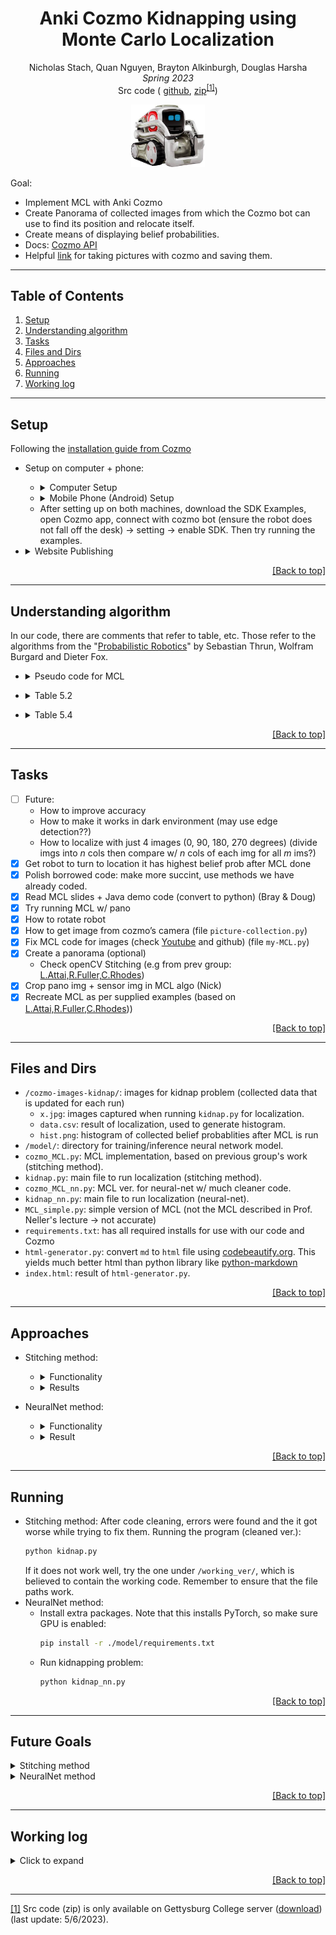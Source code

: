 <h1 align="center" id="top-page">Anki Cozmo Kidnapping using Monte Carlo Localization</h1>

<p align="center">
Nicholas Stach, Quan Nguyen, Brayton Alkinburgh, Douglas Harsha
<br>
<i>Spring 2023</i>
<br>
Src code ( <a href="https://github.com/QuanHNguyen232/MonteCosmoLocalization" target="_self">github</a>, <a href="https://www.youtube.com/watch?v=xvFZjo5PgG0" target="_self">zip</a><sup><a id="footnote-zipfile-ref" href="#footnote-zipfile">[1]</a></sup>)
<br>
<p align="center"><img src="readme-assets/cozmo-robot.jpg" width="" height="100"/></p>
</p>

Goal:
* Implement MCL with Anki Cozmo
* Create Panorama of collected images from which the Cozmo bot can use to find its position and relocate itself.
* Create means of displaying belief probabilities.
* Docs: [Cozmo API](https://data.bit-bots.de/cozmo_sdk_doc/cozmosdk.anki.com/docs/api.html)
* Helpful [link](https://github.com/nheidloff/visual-recognition-for-cozmo-with-tensorflow/blob/master/1-take-pictures/take-pictures.py) for taking pictures with cozmo and saving them.


---
## Table of Contents
1. [Setup](#setup)
1. [Understanding algorithm](#understanding-algorithm)
1. [Tasks](#tasks)
1. [Files and Dirs](#files-and-dirs)
1. [Approaches](#approaches)
1. [Running](#running)
1. [Working log](#working-log)

---

## Setup

Following the [installation guide from Cozmo](http://cozmosdk.anki.com/docs/initial.html)

* Setup on computer + phone:
   * <details><summary>Computer Setup</summary>

      1. Follow the [Initial setup](http://cozmosdk.anki.com/docs/initial.html):
         * Install Anki Cozmo SDK
         * SDK Example Programs: download and extract to any directory
      1. Install [Android Debug Bridge](http://cozmosdk.anki.com/docs/adb.html#adb), follow that to [Final installation](http://cozmosdk.anki.com/docs/adb.html#final-install).
      1. Setup environment (recommend using Anaconda): Python 3.8 + required packages in requirements.txt:
         * Create environment:
            ```bash
            conda create -n envname python=3.8
            ```
         * Activate environment:
            ```bash
            conda activate envname
            ```
         * Install all required packages:
            ```bash
            pip install -r requirements.txt
            ```
      </details>
      
   * <details><summary>Mobile Phone (Android) Setup</summary>
   
      1.	Install official Cozmo app on phone ([Android](https://play.google.com/store/apps/details?id=com.digitaldreamlabs.cozmo2&hl=en_US&gl=US)/[iOS](https://apps.apple.com/us/app/cozmo/id1154282030))
      1.	Enable USB debugging on your device. This step may vary based on your phone, so check the [android instruction](https://developer.android.com/studio/debug/dev-options) if needed.
      1. Those steps are required everytime working on project:
         i.	Connect USB cable from phone to computer
         1. Run `adb devices` on CommandPrompt on computer to check and authorize your phone. (unil it appears "device" instead of "unauthorized")
         1.	Open Cozmo app and turn Cozmo bot on 
         1.	Connect to Cozmo bot’s wifi network.
         1.	Enable SDK on Cozmo app
   </details>

   * After setting up on both machines, download the SDK Examples, open Cozmo app, connect with cozmo bot (ensure the robot does not fall off the desk) -> setting -> enable SDK. Then try running the examples.

* <details><summary>Website Publishing</summary>

   1. Generate html file:
      * Find your Chrome's download folder in your local machine. It will be asked in your terminal.
      * Run the generator:
         ```bash
         python html-generator.py
         ```

   1. Upload html file and assets (if any) to `/public_html/` folder on lab machine at Gettysburg College.
      ```bash
      chmod -R 755 ~/public_html/folder_to_publish
      chmod -R 755 .
      ```
   </details>

<p align="right"><a href="#top-page">[Back to top]</a></p>

---

## Understanding algorithm

In our code, there are comments that refer to table, etc. Those refer to the algorithms from the "[Probabilistic Robotics](http://robots.stanford.edu/probabilistic-robotics/)" by Sebastian Thrun, Wolfram Burgard and Dieter Fox.

* <details><summary>Pseudo code for MCL</summary>
   <p align="center"><img src="readme-assets/mcl-algo.png" width="" height="400"/></p>
</details>

* <details><summary>Table 5.2</summary>
   <p align="center"><img src="readme-assets/mcl-table-5_2.png" width="" height="350"/></p>
</details>

* <details><summary>Table 5.4</summary>
   <p align="center"><img src="readme-assets/mcl-table-5_4.png" width="" height="350"/></p>

   The formula above, however, is a bit different from the one from Prof. Neller's lecture:

   <p align="center"><img src="readme-assets/mcl-table-5_4-prof-neller.png" width="" height="350"/></p>
</details>




<p align="right"><a href="#top-page">[Back to top]</a></p>

---

## Tasks
* [ ] Future:
   * How to improve accuracy
   * How to make it works in dark environment (may use edge detection??)
   * How to localize with just 4 images (0, 90, 180, 270 degrees) (divide imgs into $n$ cols then compare w/ $n$ cols of each img for all $m$ ims?)
* [X] Get robot to turn to location it has highest belief prob after MCL done
* [X] Polish borrowed code: make more succint, use methods we have already coded.  
* [X] Read MCL slides + Java demo code (convert to python) (Bray & Doug)
* [X] Try running MCL w/ pano
* [X] How to rotate robot
* [X] How to get image from cozmo’s camera (file `picture-collection.py`)
* [X] Fix MCL code for images (check [Youtube](https://www.youtube.com/watch?v=JhkxtSn9eo8) and github) (file `my-MCL.py`)
* [X] Create a panorama (optional)
   * Check openCV Stitching (e.g from prev group: [L.Attai,R.Fuller,C.Rhodes](http://cs.gettysburg.edu/~tneller/archive/cs371/cozmo/22sp/fuller/Stitching.py))
* [X] Crop pano img + sensor img in MCL algo (Nick)
* [X] Recreate MCL as per supplied examples (based on [L.Attai,R.Fuller,C.Rhodes](http://cs.gettysburg.edu/~tneller/archive/cs371/cozmo/22sp/fuller/MCLocalize.py)))

<p align="right"><a href="#top-page">[Back to top]</a></p>

---
## Files and Dirs
* `/cozmo-images-kidnap/`: images for kidnap problem (collected data that is updated for each run)
   * `x.jpg`: images captured when running `kidnap.py` for localization.
   * `data.csv`: result of localization, used to generate histogram.
   * `hist.png`: histogram of collected belief probablities after MCL is run
* `/model/`: directory for training/inference neural network model.
* `cozmo_MCL.py`: MCL implementation, based on previous group's work (stitching method).
* `kidnap.py`: main file to run localization (stitching method).
* `cozmo_MCL_nn.py`: MCL ver. for neural-net w/ much cleaner code.
* `kidnap_nn.py`: main file to run localization (neural-net).
* `MCL_simple.py`: simple version of MCL (not the MCL described in Prof. Neller's lecture -> not accurate)
* `requirements.txt`: has all required installs for use with our code and Cozmo
* `html-generator.py`: convert `md` to `html` file using [codebeautify.org](https://codebeautify.org/markdown-to-html). This yields much better html than python library like [python-markdown](https://python-markdown.github.io/)
* `index.html`: result of `html-generator.py`.

<p align="right"><a href="#top-page">[Back to top]</a></p>

---

## Approaches

* Stitching method:
   * <details><summary>Functionality</summary>

      Our Cozmo MCL was able to localize with reasonable accuracy in some environments (in cases where the Stitching works well). Locations with repetative patterns or extreme amounts of light greatly reduced accuracy of the localization. 

      Our group was able to improve upon a past group's MCL and make it give Cozmo a command to turn to home accordingly toward from its most believed location. Our group also created a histogram with clustered probablities and implemented the highest belief into the MCL to serve as the location to turn to.

      </details>

   * <details><summary>Results</summary>

      Building off of the work of Leah Attai, Casey Rhodes, and Rachel Fuller, as well as examples provided by Mohammad Altaleb, we were able to construct a Monte Carlo Localization System that successfully localized the Anki Cozmo robot in some environments. Our system centered around a set of 30 photos taken 12 degrees apart to form a panorama. The panorama mapped the 360 degree area around the robot prior to its "kidnapping." By rotating the robot an arbitrary number of degrees, we then "kidnapped" the robot. The robot would then take a single picture, and we performed a set of pixel-matching operations to determine which section of the panorama most likely corresponded with the robot's kidnapped heading. We would repeat this process ten times, rotating the robot slighty each time to collect varied data and increase the accuracy of our final identification. Thus having localized, we turned the robot to turn towards its initial "home" position, represented as the starting point of the panorama, reversing the kidnapping.

      Our system's performance was generally dependent upon the success of two functions. Firstly, in order to create the panorama it was necessary to stitch together the 30 initial photos. Our stitching function, based on an example from OpenCV, struggled in certain environments that reduced the distinctions between certain photos. Too much or too little light, or a lack of identifiable landmarks would stymie the algorithm, and thus produce a low-confidence panorama that induced difficulties in our localization attempts. Secondly, out pixel-matching comparison algorithm would struggle from much the same issues, running into situations were a large area of the panorama (such as a white wall) appeared as candidates for localizations. This issue was likely the cause of several failed tests where the Cozmo robot localized close but not exactly to its home position, within 20 degrees or so.

      The following table shows examples of test images taken in sequence that were and were not conducive to panorama-based localization. The top two, taken in the CS Lounge, are visually distinct with enough "landmarks" such as the striped couch, trash can, person, and chair to allow our algorithm to successfully localize. The bottom two, taken next to the CS Lounge printer, are too similar for the algorithm to extract any meaningful data -- localizations in this area appeared to be little more than guesses.

      <table align="center"> 
            <tr>
            <td><img src="readme-assets/62.jpg"></td>
            <td><img src="readme-assets/63.jpg"></td>
            </tr>
            <tr>
            <td><img src="readme-assets/25.jpg"></td>
            <td><img src="readme-assets/26.jpg"></td>
            </tr>
         </table>

      This Histogram shows the results of one test of our localization system. The X-Axis is the width of the panorama corresponding to the 360 degree area in pixels, the Y-Axis the total probabilistic likelihood that the Cozmo is facing that area of the panorama. Blue lines represent the Cozmo's confidence in its location before localization, orange represents its confidence after localization. The point with the highest probability, here just after pixel 1400, was selected as the kidnapped location.

      <p align="center">
      <img src="readme-assets/hist.png" width="" height="400"/>
      </p>

   </details>

* NeuralNet method:
   * <details><summary>Functionality</summary>

      Theoretically, this approach works well when we tested on Google Colab. The advantage of this method is that it compares the images based on the similarity, which should be more accurate than compare pixel-by-pixel like in stitching method.

      In MCL function for this approach, the return degree for Cozmo bot after determining current position is not yet verified.

   </details>

   * <details><summary>Result</summary>
      N/A
   </details>

<p align="right"><a href="#top-page">[Back to top]</a></p>

---

## Running
* Stitching method: After code cleaning, errors were found and the it got worse while trying to fix them. Running the program (cleaned ver.):
   ```bash
   python kidnap.py
   ```
   If it does not work well, try the one under `/working_ver/`, which is believed to contain the working code. Remember to ensure that the file paths work.
* NeuralNet method:
   * Install extra packages. Note that this installs PyTorch, so make sure GPU is enabled:
      ```bash
      pip install -r ./model/requirements.txt
      ```
   * Run kidnapping problem:
      ```bash
      python kidnap_nn.py
      ```
<p align="right"><a href="#top-page">[Back to top]</a></p>

---

## Future Goals

<details><summary>Stitching method</summary>

   The stitching algorithm used in this project would sometimes struggle with environments with few landmarks or excess/lack of light, thus not stitching all images together (issue from OpenCV). This would create a panorama that was not a true 360 degree view. Future groups could attempt a different stitching algorithm or attempt to build a world map in a different way. Our group recommendation is to avoid the use of a panorama (stitched from images) all together, as it proved too brittle for varied environments and was never as accurate as we had wanted. Other groups in this semester reported similar negative findings on the use of a panorama as well.

   Future groups could also rework our MCL to where Cozmo does not stop localizing until a certain belief probability/number of predictions for a location is reached. Our current implementation only rotates 10 times to localize before committing to the final belief probabilities.

   Our group's localization also relied on a program to randomly determine a kidnap location and then would automatically run MCL to localize. Future groups could have Cozmo map it's environment, then be in a state where it tries localize if it believes it is not at "home."

   </details>

<details><summary>NeuralNet method</summary>

   We would love to hear results from those groups that want to continue our work. Here are some suggestions to try:
   * Try from the most basic step: take 72 images (rotate 5 degrees/each image) and run the algorithm to check the accuracy (check both *estimated position* and *angle to rotate*).
   * Try with less images, can be 30, 20, 8 images. The less number of images, the more you have to do to justify to rotate robot back to the original position. I suggest smaller steps:
      1. Use our model to determine the closest image to the original position
      1. Use sliding window on that image (and adjacent left, right images) to determine the exact position (like [Ben Durham's](http://cs.gettysburg.edu/~durhbe01/cozmo/)).
   * Try with different light levels.
   * Keep fine-tuned model to achieve better representative vector.
   </details>

<p align="right"><a href="#top-page">[Back to top]</a></p>

---

## Working log
<details>
<summary>Click to expand</summary>

| Data/Time | Activity | Member |
| :--- | :--- | ---: |
| 3/17: 1:00-2:00pm | Setup Project | Brayton & Nick |
| 3/23: 4:15-5:15pm | Setup Project & Doc of steps | Doug & Nick |
| 3/24: 1:00-5:00pm | Connect to Cozmo, implement basic MCL & pic collection | Doug, Quan & Nick |
| 3/29: 2:00-5:00pm | MCL, refine code for pic collection | Doug, Quan & Nick |
| 3/31: 2:00-4:45pm | Done take1Pic, kidnap | Doug, Quan & Nick |
| 3/31: 5:15-6:30pm | Modify and fix bug in MCL | Quan |
| 4/1: 1:00-1:50am | Add MSE+Cos_Similar, try MCL, bad result --> suggest creating pano | Quan |
| 4/5: 3:30-5:30pm | Image stiching for creation of pano | Quan & Nick |
| 4/7: 1:20-3:30pm | Image cropping, MCL redo | Nick, Quan, Brayton |
| 4/7: 3:30-4:30 pm | MCL redo | Nick, Quan |
| 4/12: 2:20-4:50pm | Working on new MCL based on previous group efforts | Nick |
| 4/12: 7:00-7:50pm | MCL debugging | Nick |
| 4/14: 1:00-2:30pm | MCL testing/debugging | Brayton |
| 4/14: 1:00-5:20pm | MCL testing/debugging | Nick |
| 4/16: 9:20-10:00pm | Make Cozmo relocalize after MCL | Nick |
| 4/16: 2:00-4:30pm | Make Cozmo relocalize after MCL | Nick | 
| 4/21: 1:00-2:30pm | Cozmo localization tuning, website with documentation | Nick, Doug, Brayton |
| 4/21: 2:30-5:40pm | Cozmo localization tuning, bins for histogram | Nick |
| 4/21: 5:00-7:00pm | Modifying pic collection | Brayton |
| 4/22: 8:00-9:00pm | Modified kidnap | Brayton |
| 4/23: 7:00-10:00pm | Modified MCL to use new map system | Brayton |
| 4/24: 9:30-10:30am | Changing MCL and supplementary files | Brayton |
| 4/24: 1:00-2:00pm | Documentation and archiving of work | Nick, Quan, Brayton |
| 4/24: 10:00-12:00pm | Write website framework, outline, review final code | Doug |
| 4/25: 5:15-8:30pm | Clean code, add html-generator, create dataset (1440 imgs) | Quan |
| 4/25: 7:00-12:00am | Implement sentence_transformers, found unuseful with pretrained (clip-ViT-B-32) | Brayton |
| 4/26: 10:00-3:00am | Populate website, write copy, finalize website objects and sections | Doug |
| 4/26: 11:00-12:15pm | Add baseline to train siamese network | Quan |
| 4/26: 1:30-3:30pm | Add training loop | Quan |
| 4/27: 4:30-6:30am | Fine-tuned model on our dataset (success) | Quan |
| 4/28: 7:30-8:30pm | Write doc + clean code + publish website | Quan, Nick |
| 5/3: 1:30-5:30pm | Clean + factorize code --> found errors, integrate NN model into MCL | Quan |
| 5/4: 2:30-6:00pm | Debugging, creating separate branch for finished work in Github | Nick |
| 5/4: 1:00-7:45pm | Continue work on 5/3 | Quan |
| 5/5: 1:00-2:00pm | Finalize NeuralNet approach. Ran test on GG-Colab; did not have chance to test w/ robot | Quan |
| 5/5: 2:00-3:00pm | Cont. cleaning code -> give up since the `cozm_MCL.py` and `kidnap.py` are such a huge mess & finalize README | Quan |

</details>
<p align="right"><a href="#top-page">[Back to top]</a></p>

---


<footer>
  <p id="footnote-zipfile"><a href="#footnote-zipfile-ref">[1]</a> Src code (zip) is only available on Gettysburg College server (<a href="http://cs.gettysburg.edu/~nguyqu03/cs371/MonteCosmoLocalization.zip">download</a>) (last update: 5/6/2023).</p>
</footer>
